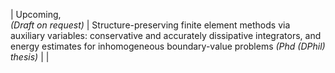 | Upcoming, <br> *(Draft on request)* | Structure-preserving finite element methods via auxiliary variables: conservative and accurately dissipative integrators, and energy estimates for inhomogeneous boundary-value problems *(Phd (DPhil) thesis)* | |